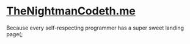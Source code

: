 # [TheNightmanCodeth.me](thenightmancodeth.me/)
Because every self-respecting programmer has a super sweet landing page(;
